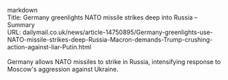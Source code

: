 markdown<br>Title: Germany greenlights NATO missile strikes deep into Russia – Summary<br>URL: dailymail.co.uk/news/article-14750895/Germany-greenlights-use-NATO-missile-strikes-deep-Russia-Macron-demands-Trump-crushing-action-against-liar-Putin.html<br><br>Germany allows NATO missiles to strike in Russia, intensifying response to Moscow's aggression against Ukraine.